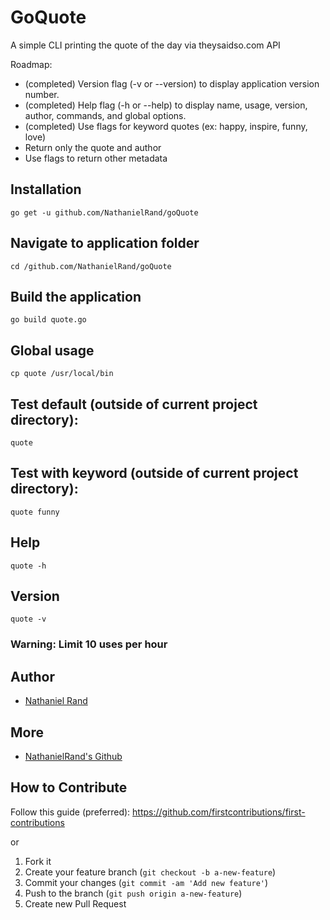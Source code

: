 # GoQuote

A simple CLI printing the quote of the day via theysaidso.com API

Roadmap:
- (completed) Version flag (-v or --version) to display application version number.
- (completed) Help flag (-h or --help) to display name, usage, version, author, commands, and global options.
- (completed) Use flags for keyword quotes (ex: happy, inspire, funny, love)
- Return only the quote and author
- Use flags to return other metadata


## Installation

    go get -u github.com/NathanielRand/goQuote

## Navigate to application folder

    cd /github.com/NathanielRand/goQuote

## Build the application

    go build quote.go

## Global usage

    cp quote /usr/local/bin

## Test default (outside of current project directory):

    quote

## Test with keyword (outside of current project directory):

    quote funny

## Help

    quote -h

## Version

    quote -v


### Warning: Limit 10 uses per hour

    
## Author

* [Nathaniel Rand](https://oneware.io)

## More

* [NathanielRand's Github](https://github.com/NathanielRand/)

## How to Contribute

Follow this guide (preferred):
https://github.com/firstcontributions/first-contributions

or

1. Fork it
2. Create your feature branch (`git checkout -b a-new-feature`)
3. Commit your changes (`git commit -am 'Add new feature'`)
4. Push to the branch (`git push origin a-new-feature`)
5. Create new Pull Request
